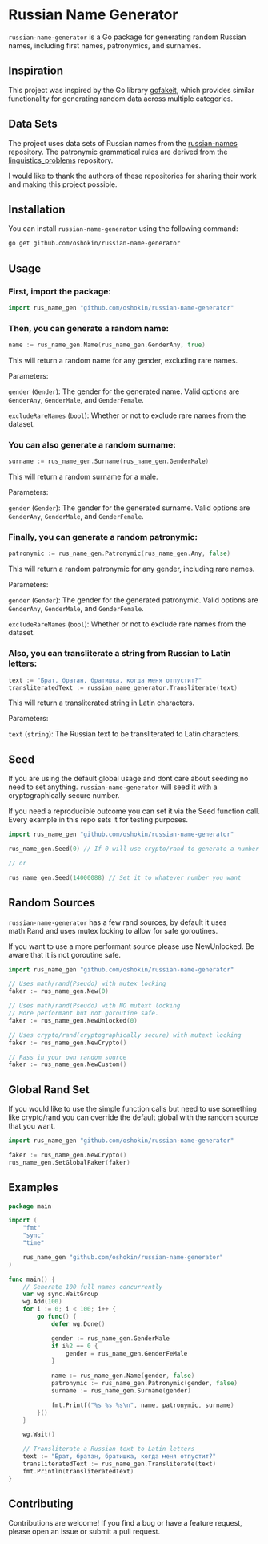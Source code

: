 # Russian Name Generator

`russian-name-generator` is a Go package for generating random Russian names, including first names, patronymics, and surnames.

## Inspiration

This project was inspired by the Go library [gofakeit](https://github.com/brianvoe/gofakeit), which provides similar functionality for generating random data across multiple categories.

## Data Sets

The project uses data sets of Russian names from the [russian-names](https://github.com/cybermatt/russian-names) repository. The patronymic grammatical rules are derived from the [linguistics_problems](https://github.com/roddar92/linguistics_problems) repository.

I would like to thank the authors of these repositories for sharing their work and making this project possible.

## Installation

You can install `russian-name-generator` using the following command:

```sh
go get github.com/oshokin/russian-name-generator
```

## Usage

### First, import the package:

```go
import rus_name_gen "github.com/oshokin/russian-name-generator"
```

### Then, you can generate a random name:

```go
name := rus_name_gen.Name(rus_name_gen.GenderAny, true)
```

This will return a random name for any gender, excluding rare names.

Parameters:

`gender` (`Gender`): The gender for the generated name. Valid options are `GenderAny`, `GenderMale`, and `GenderFemale`.

`excludeRareNames` (`bool`): Whether or not to exclude rare names from the dataset.

### You can also generate a random surname:

```go
surname := rus_name_gen.Surname(rus_name_gen.GenderMale)
```

This will return a random surname for a male.

Parameters:

`gender` (`Gender`): The gender for the generated surname. Valid options are `GenderAny`, `GenderMale`, and `GenderFemale`.

### Finally, you can generate a random patronymic:

```go
patronymic := rus_name_gen.Patronymic(rus_name_gen.Any, false)
```

This will return a random patronymic for any gender, including rare names.

Parameters:

`gender` (`Gender`): The gender for the generated patronymic. Valid options are `GenderAny`, `GenderMale`, and `GenderFemale`.

`excludeRareNames` (`bool`): Whether or not to exclude rare names from the dataset.

### Also, you can transliterate a string from Russian to Latin letters:

```go
text := "Брат, братан, братишка, когда меня отпустит?"
transliteratedText := russian_name_generator.Transliterate(text)
```

This will return a transliterated string in Latin characters.

Parameters:

`text` (`string`): The Russian text to be transliterated to Latin characters.

## Seed

If you are using the default global usage and dont care about seeding no need to set anything.
`russian-name-generator` will seed it with a cryptographically secure number.

If you need a reproducible outcome you can set it via the Seed function call. Every example in
this repo sets it for testing purposes.

```go
import rus_name_gen "github.com/oshokin/russian-name-generator"

rus_name_gen.Seed(0) // If 0 will use crypto/rand to generate a number

// or

rus_name_gen.Seed(14000088) // Set it to whatever number you want
```

## Random Sources

`russian-name-generator` has a few rand sources, by default it uses math.Rand and uses mutex locking to allow for safe goroutines.

If you want to use a more performant source please use NewUnlocked. Be aware that it is not goroutine safe.

```go
import rus_name_gen "github.com/oshokin/russian-name-generator"

// Uses math/rand(Pseudo) with mutex locking
faker := rus_name_gen.New(0)

// Uses math/rand(Pseudo) with NO mutext locking
// More performant but not goroutine safe.
faker := rus_name_gen.NewUnlocked(0)

// Uses crypto/rand(cryptographically secure) with mutext locking
faker := rus_name_gen.NewCrypto()

// Pass in your own random source
faker := rus_name_gen.NewCustom()
```

## Global Rand Set

If you would like to use the simple function calls but need to use something like
crypto/rand you can override the default global with the random source that you want.

```go
import rus_name_gen "github.com/oshokin/russian-name-generator"

faker := rus_name_gen.NewCrypto()
rus_name_gen.SetGlobalFaker(faker)
```

## Examples

```go
package main

import (
	"fmt"
	"sync"
	"time"

	rus_name_gen "github.com/oshokin/russian-name-generator"
)

func main() {
	// Generate 100 full names concurrently
	var wg sync.WaitGroup
	wg.Add(100)
	for i := 0; i < 100; i++ {
		go func() {
			defer wg.Done()

			gender := rus_name_gen.GenderMale
			if i%2 == 0 {
				gender = rus_name_gen.GenderFeMale
			}
            
            name := rus_name_gen.Name(gender, false)
			patronymic := rus_name_gen.Patronymic(gender, false)
			surname := rus_name_gen.Surname(gender)

			fmt.Printf("%s %s %s\n", name, patronymic, surname)
		}()
	}

	wg.Wait()

	// Transliterate a Russian text to Latin letters
	text := "Брат, братан, братишка, когда меня отпустит?"
	transliteratedText := rus_name_gen.Transliterate(text)
	fmt.Println(transliteratedText)
}
```

## Contributing
Contributions are welcome! If you find a bug or have a feature request, please open an issue or submit a pull request.